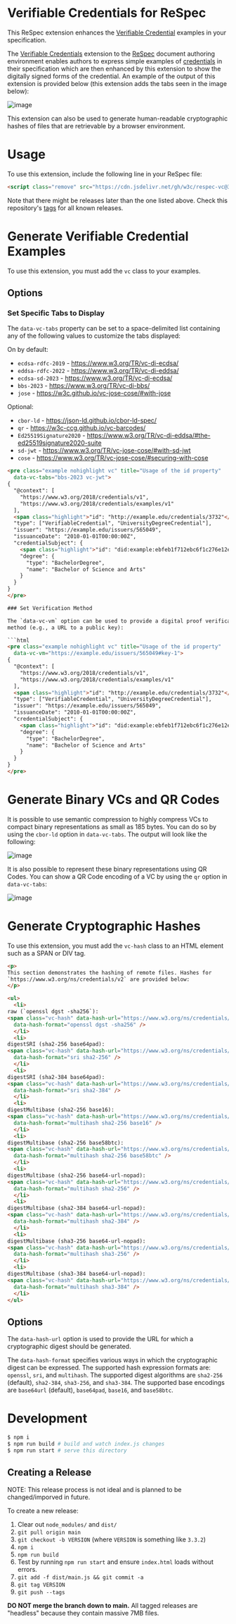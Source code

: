 # Verifiable Credentials for ReSpec

This ReSpec extension enhances the
[Verifiable Credential](https://www.w3.org/TR/vc-data-model/)
examples in your specification.

The [Verifiable Credentials](https://www.w3.org/TR/vc-data-model/)
extension to the [ReSpec](https://respec.org/docs/#abstract)
document authoring environment enables authors to express simple
examples of [credentials](https://www.w3.org/TR/vc-data-model/#abstract)
in their specification which are then enhanced by this extension to
show the digitally signed forms of the credential. An example of the
output of this extension is provided below (this extension adds the
tabs seen in the image below):

![image](https://github.com/w3c/respec-vc/assets/108611/0c32d83a-fd32-48fa-9c35-6eb2cea20af5)

This extension can also be used to generate human-readable cryptographic hashes
of files that are retrievable by a browser environment.

# Usage

To use this extension, include the following line in your ReSpec file:

```html
<script class="remove" src="https://cdn.jsdelivr.net/gh/w3c/respec-vc@3.3.5/dist/main.js"></script>
```

Note that there might be releases later than the one listed above.
Check this repository's [tags](https://github.com/digitalbazaar/respec-vc/tags)
for all known releases.

# Generate Verifiable Credential Examples

To use this extension, you must add the `vc` class to your examples.

## Options

### Set Specific Tabs to Display

The `data-vc-tabs` property can be set to a space-delimited list containing any
of the following values to customize the tabs displayed:

On by default:
* `ecdsa-rdfc-2019` - https://www.w3.org/TR/vc-di-ecdsa/
* `eddsa-rdfc-2022` - https://www.w3.org/TR/vc-di-eddsa/
* `ecdsa-sd-2023` - https://www.w3.org/TR/vc-di-ecdsa/
* `bbs-2023`  - https://www.w3.org/TR/vc-di-bbs/
* `jose` - https://w3c.github.io/vc-jose-cose/#with-jose

Optional:
* `cbor-ld` - https://json-ld.github.io/cbor-ld-spec/
* `qr` - https://w3c-ccg.github.io/vc-barcodes/
* `Ed25519Signature2020` - https://www.w3.org/TR/vc-di-eddsa/#the-ed25519signature2020-suite
* `sd-jwt` - https://www.w3.org/TR/vc-jose-cose/#with-sd-jwt
* `cose` - https://www.w3.org/TR/vc-jose-cose/#securing-with-cose

```html
<pre class="example nohighlight vc" title="Usage of the id property"
  data-vc-tabs="bbs-2023 vc-jwt">
{
  "@context": [
    "https://www.w3.org/2018/credentials/v1",
    "https://www.w3.org/2018/credentials/examples/v1"
  ],
  <span class="highlight">"id": "http://example.edu/credentials/3732"</span>,
  "type": ["VerifiableCredential", "UniversityDegreeCredential"],
  "issuer": "https://example.edu/issuers/565049",
  "issuanceDate": "2010-01-01T00:00:00Z",
  "credentialSubject": {
    <span class="highlight">"id": "did:example:ebfeb1f712ebc6f1c276e12ec21"</span>,
    "degree": {
      "type": "BachelorDegree",
      "name": "Bachelor of Science and Arts"
    }
  }
}
</pre>

### Set Verification Method

The `data-vc-vm` option can be used to provide a digital proof verification
method (e.g., a URL to a public key):

```html
<pre class="example nohighlight vc" title="Usage of the id property"
  data-vc-vm="https://example.edu/issuers/565049#key-1">
{
  "@context": [
    "https://www.w3.org/2018/credentials/v1",
    "https://www.w3.org/2018/credentials/examples/v1"
  ],
  <span class="highlight">"id": "http://example.edu/credentials/3732"</span>,
  "type": ["VerifiableCredential", "UniversityDegreeCredential"],
  "issuer": "https://example.edu/issuers/565049",
  "issuanceDate": "2010-01-01T00:00:00Z",
  "credentialSubject": {
    <span class="highlight">"id": "did:example:ebfeb1f712ebc6f1c276e12ec21"</span>,
    "degree": {
      "type": "BachelorDegree",
      "name": "Bachelor of Science and Arts"
    }
  }
}
</pre>
```

# Generate Binary VCs and QR Codes

It is possible to use semantic compression to highly compress VCs to 
compact binary representations as small as 185 bytes. You can do 
so by using the `cbor-ld` option in `data-vc-tabs`. The output
will look like the following:

![image](https://github.com/user-attachments/assets/821c6841-f7db-44e4-99d6-132918fc5b1e)

It is also possible to represent these binary representations using QR Codes.
You can show a QR Code encoding of a VC by using the `qr` option in 
`data-vc-tabs`:

![image](https://github.com/user-attachments/assets/19259b8c-c193-486b-a0c3-f13fd0aba1e4)

# Generate Cryptographic Hashes

To use this extension, you must add the `vc-hash` class to an HTML element
such as a SPAN or DIV tag.

```html
<p>
This section demonstrates the hashing of remote files. Hashes for
`https://www.w3.org/ns/credentials/v2` are provided below:
</p>

<ul>
  <li>
raw (`openssl dgst -sha256`):
<span class="vc-hash" data-hash-url="https://www.w3.org/ns/credentials/v2"
  data-hash-format="openssl dgst -sha256" />
  </li>
  <li>
digestSRI (sha2-256 base64pad):
<span class="vc-hash" data-hash-url="https://www.w3.org/ns/credentials/v2"
  data-hash-format="sri sha2-256" />
  </li>
  <li>
digestSRI (sha2-384 base64pad):
<span class="vc-hash" data-hash-url="https://www.w3.org/ns/credentials/v2"
  data-hash-format="sri sha2-384" />
  </li>
  <li>
digestMultibase (sha2-256 base16):
<span class="vc-hash" data-hash-url="https://www.w3.org/ns/credentials/v2"
  data-hash-format="multihash sha2-256 base16" />
  </li>
  <li>
digestMultibase (sha2-256 base58btc):
<span class="vc-hash" data-hash-url="https://www.w3.org/ns/credentials/v2"
  data-hash-format="multihash sha2-256 base58btc" />
  </li>
  <li>
digestMultibase (sha2-256 base64-url-nopad):
<span class="vc-hash" data-hash-url="https://www.w3.org/ns/credentials/v2"
  data-hash-format="multihash sha2-256" />
  </li>
  <li>
digestMultibase (sha2-384 base64-url-nopad):
<span class="vc-hash" data-hash-url="https://www.w3.org/ns/credentials/v2"
  data-hash-format="multihash sha2-384" />
  </li>
  <li>
digestMultibase (sha3-256 base64-url-nopad):
<span class="vc-hash" data-hash-url="https://www.w3.org/ns/credentials/v2"
  data-hash-format="multihash sha3-256" />
  </li>
  <li>
digestMultibase (sha3-384 base64-url-nopad):
<span class="vc-hash" data-hash-url="https://www.w3.org/ns/credentials/v2"
  data-hash-format="multihash sha3-384" />
  </li>
</ul>
```

## Options

The `data-hash-url` option is used to provide the URL for which a
cryptographic digest should be generated.

The `data-hash-format` specifies various ways in which the cryptographic digest
can be expressed. The supported hash expression formats are: `openssl`, `sri`, and `multihash`. The supported digest algorithms are `sha2-256` (default), `sha2-384`, `sha3-256`, and `sha3-384`. The supported base encodings are `base64url` (default), `base64pad`, `base16`, and `base58btc`.

# Development

```sh
$ npm i
$ npm run build # build and watch index.js changes
$ npm run start # serve this directory
```

## Creating a Release

NOTE: This release process is not ideal and is planned to be changed/imporved in future.

To create a new release:

1. Clear out `node_modules/` and `dist/`
2. `git pull origin main`
3. `git checkout -b VERSION` (where `VERSION` is something like `3.3.2`)
4. `npm i`
5. `npm run build`
6. Test by running `npm run start` and ensure `index.html` loads without errors.
7. `git add -f dist/main.js && git commit -a`
6. `git tag VERSION`
7. `git push --tags`

**DO NOT merge the branch down to main.** All tagged releases are
"headless" because they contain massive 7MB files.
